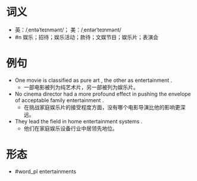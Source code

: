# 词义
- 英：/ˌentəˈteɪnmənt/； 美：/ˌentərˈteɪnmənt/
- #n 娱乐；招待；娱乐活动；款待；文娱节目；娱乐片；表演会
# 例句
- One movie is classified as pure art , the other as entertainment .
	- 一部电影被列为纯艺术片，另一部被列为娱乐片。
- No cinema director had a more profound effect in pushing the envelope of acceptable family entertainment .
	- 在挑战家庭娱乐片的接受程度方面，没有哪个电影导演比他的影响更深远。
- They lead the field in home entertainment systems .
	- 他们在家庭娱乐设备行业中居领先地位。
# 形态
- #word_pl entertainments
